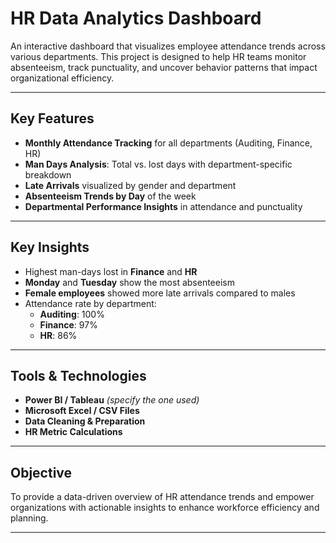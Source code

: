 #  HR Data Analytics Dashboard

An interactive dashboard that visualizes employee attendance trends across various departments. This project is designed to help HR teams monitor absenteeism, track punctuality, and uncover behavior patterns that impact organizational efficiency.


---

##  Key Features

- **Monthly Attendance Tracking** for all departments (Auditing, Finance, HR)
- **Man Days Analysis**: Total vs. lost days with department-specific breakdown
- **Late Arrivals** visualized by gender and department
- **Absenteeism Trends by Day** of the week
- **Departmental Performance Insights** in attendance and punctuality

---

## Key Insights

- Highest man-days lost in **Finance** and **HR**
- **Monday** and **Tuesday** show the most absenteeism
- **Female employees** showed more late arrivals compared to males
- Attendance rate by department:
  - **Auditing**: 100%  
  - **Finance**: 97%  
  - **HR**: 86%

---

## Tools & Technologies

- **Power BI / Tableau** *(specify the one used)*
- **Microsoft Excel / CSV Files**
- **Data Cleaning & Preparation**
- **HR Metric Calculations**

---

## Objective

To provide a data-driven overview of HR attendance trends and empower organizations with actionable insights to enhance workforce efficiency and planning.

---




